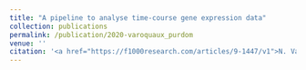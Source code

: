 ```yaml
---
title: "A pipeline to analyse time-course gene expression data"
collection: publications
permalink: /publication/2020-varoquaux_purdom
venue: ''
citation: '<a href="https://f1000research.com/articles/9-1447/v1">N. Varoquaux, E. Purdom. <b>A pipeline to analyse time-course gene expression data</b>, <i>F1000Research,</i> Dec 2020</a>'
---
```

